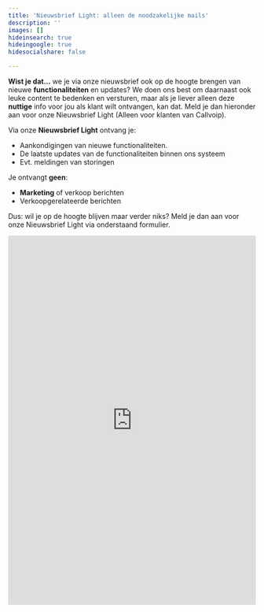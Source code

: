 ```yaml
---
title: 'Nieuwsbrief Light: alleen de noodzakelijke mails'
description: ''
images: []
hideinsearch: true
hideingoogle: true
hidesocialshare: false

---
```

**Wist je dat...** we je via onze nieuwsbrief ook op de hoogte brengen van nieuwe **functionaliteiten** en updates? We doen ons best om daarnaast ook leuke content te bedenken en versturen, maar als je liever alleen deze **nuttige** info voor jou als klant wilt ontvangen, kan dat. Meld je dan hieronder aan voor onze Nieuwsbrief Light (Alleen voor klanten van Callvoip).

Via onze **Nieuwsbrief Light** ontvang je:

* Aankondigingen van nieuwe functionaliteiten.
* De laatste updates van de functionaliteiten binnen ons systeem
* Evt. meldingen van storingen

Je ontvangt **geen**:

* **Marketing** of verkoop berichten
* Verkoopgerelateerde berichten

Dus: wil je op de hoogte blijven maar verder niks? Meld je dan aan voor onze Nieuwsbrief Light via onderstaand formulier.

<iframe width="650" height="750" src="https://f3268d6b.sibforms.com/serve/MUIEABie7PbUS2WQnjnrCMkHz4rDCbv5d4ak1TWA2PUQG4XfF-ylzhO4Fy7ZY6HCyFYPUPivs--KZr5uTysT0iIiTVo9akSVmQY-4ri6uAkf_qC-8-drchsLDxRoFijXXK7WQZVX9zyyUTW9h514xrdWIXq6VvVYOgcBCi8nnbbpuVZTdKiCL0GLvIaHyllQCiWltT8_P1n-blx3" frameborder="0" scrolling="auto" allowfullscreen style="display: block;margin-left: auto;margin-right: auto;max-width: 100%;"></iframe>
